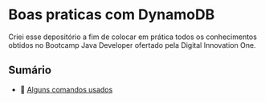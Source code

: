 # Boas praticas com DynamoDB

Criei esse depositório a fim de colocar em prática todos os conhecimentos obtidos no Bootcamp Java Developer ofertado pela Digital Innovation One.

## Sumário

- 🏦 [Alguns comandos usados](https://github.com/mariarithanascimento/boaspraticas-DynamoDB/tree/main/src)

